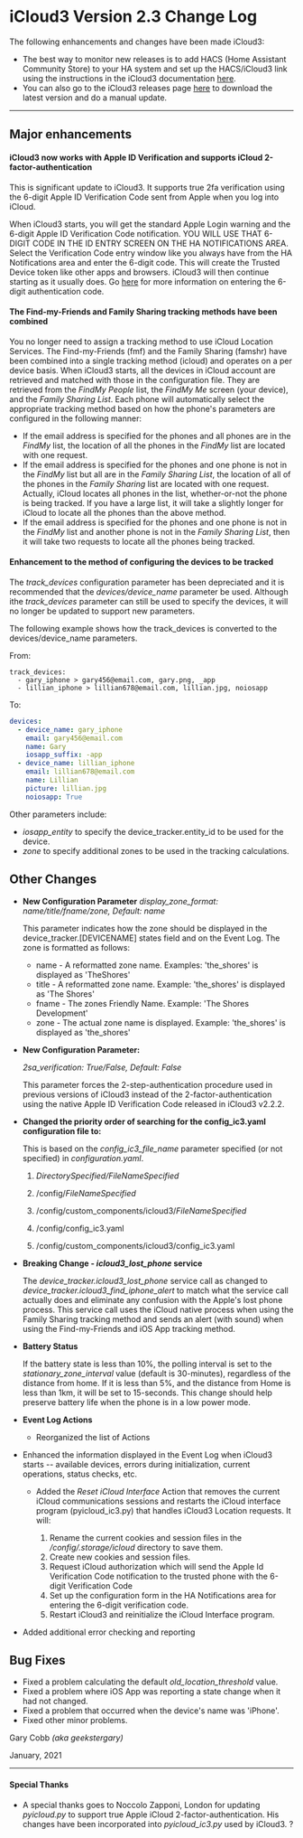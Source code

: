 # iCloud3 Version 2.3 Change Log

The following enhancements and changes have been made iCloud3:

* The best way to monitor new releases is to add HACS (Home Assistant Community Store) to your HA system and set up the HACS/iCloud3 link using the instructions in the iCloud3 documentation [here](https://gcobb321.github.io/icloud3/#/chapters/3.3-hacs). 
* You can also go to the iCloud3 releases page [here](https://github.com/gcobb321/icloud3/releases) to download the latest version and do a manual update.

------

## Major enhancements

#### iCloud3 now works with Apple ID Verification and supports iCloud 2-factor-authentication

This is significant update to iCloud3. It supports true 2fa verification using the 6-digit Apple ID Verification Code sent from Apple when you log into iCloud.

When iCloud3 starts, you will get the standard Apple Login warning and the 6-digit Apple ID Verification Code notification. YOU WILL USE THAT 6-DIGIT CODE IN THE ID ENTRY SCREEN ON THE HA NOTIFICATIONS AREA. Select the Verification Code entry window like you always have from the HA Notifications area and enter the 6-digit code. This will create the Trusted Device token like other apps and browsers. iCloud3 will then continue starting as it usually does. Go [here](/1-getting-started?id=authenticating-your-icloud-account) for more information on entering the 6-digit authentication code.

#### The Find-my-Friends and Family Sharing tracking methods have been combined

You no longer need to assign a tracking method to use iCloud Location Services. The Find-my-Friends (fmf) and the Family Sharing (famshr) have been combined into a single tracking method (icloud) and operates on a per device basis. When iCloud3 starts, all the devices in iCloud account are retrieved and matched with those in the configuration file. They are retrieved from the *FindMy People* list, the *FindMy Me* screen (your device), and the *Family Sharing List*. Each phone will automatically select the appropriate tracking method based on how the phone's parameters are configured in the following manner:

- If the email address is specified for the phones and all phones are in the *FindMy* list, the location of all the phones in the *FindMy* list are located with one request. 
- If the email address is specified for the phones and one phone is not in the *FindMy* list but all are in the *Family Sharing List*, the location of all of the phones in the *Family Sharing* list are located with one request. Actually, iCloud locates all phones in the list, whether-or-not the phone is being tracked. If you have a large list, it will take a slightly longer for iCloud to locate all the phones than the above method.
- If the email address is specified for the phones and one phone is not in the *FindMy* list and another phone is not in the *Family Sharing List*, then it will take two requests to locate all the phones being tracked.

#### Enhancement to the method of configuring the devices to be tracked 

The *track_devices* configuration parameter has been depreciated and it is recommended that the *devices/device_name* parameter be used. Although ithe *track_devices* parameter can still be used to specify the devices, it will no longer be updated to support new parameters. 

The following example shows how the track_devices is converted to the devices/device_name parameters.

From:

```
track_devices:
  - gary_iphone > gary456@email.com, gary.png, _app
  - lillian_iphone > lillian678@email.com, lillian.jpg, noiosapp
```

To:

```yaml
devices:
  - device_name: gary_iphone
    email: gary456@email.com
    name: Gary
    iosapp_suffix: -app
  - device_name: lillian_iphone
    email: lillian678@email.com
    name: Lillian
    picture: lillian.jpg
    noiosapp: True
```

Other parameters include:

- *iosapp_entity* to specify the device_tracker.entity_id to be used for the device.
- *zone* to specify additional zones to be used in the tracking calculations.



## Other Changes

- **New Configuration Parameter**
  *display_zone_format: name/title/fname/zone, Default: name*

  This parameter indicates how the zone should be displayed in the device_tracker.[DEVICENAME] states field and on the Event Log. The zone is formatted as follows:
  
  - name - A reformatted zone name. Examples: 'the_shores' is displayed as 'TheShores'
  - title - A reformatted zone name. Example: 'the_shores' is displayed as 'The Shores'
  - fname - The zones Friendly Name. Example: 'The Shores Development'
  - zone - The actual zone name is displayed. Example: 'the_shores' is displayed as 'the_shores'
  
- **New Configuration Parameter:**

  *2sa_verification: True/False, Default: False*

  This parameter forces the 2-step-authentication procedure used in previous versions of iCloud3 instead of the 2-factor-authentication using the native Apple ID Verification Code released in iCloud3 v2.2.2.

- **Changed the priority order of searching for the config_ic3.yaml  configuration file to:**  

  This is based on the *config_ic3_file_name* parameter specified (or not specified) in *configuration.yaml*.

  1. *DirectorySpecified/FileNameSpecified*

  2. /config/*FileNameSpecified*

  3. /config/custom_components/icloud3/*FileNameSpecified*

  4. /config/config_ic3.yaml

  5. /config/custom_components/icloud3/config_ic3.yaml

- **Breaking Change - *icloud3_lost_phone* service**

  The *device_tracker.icloud3_lost_phone* service call as changed to *device_tracker.icloud3_find_iphone_alert* to match what the service call actually does and eliminate any confusion with the Apple's lost phone process. This service call uses the iCloud native process when using the Family Sharing tracking method and sends an alert (with sound) when using the Find-my-Friends and iOS App tracking method.

- **Battery Status**

  If the battery state is less than 10%, the polling interval is set to the *stationary_zone_interval* value (default is 30-minutes), regardless of the distance from home. If it is less than 5%, and the distance from Home is less than 1km, it will be set to 15-seconds. This change should help preserve battery life when the phone is in a low power mode.

- **Event Log Actions**

  - Reorganized the list of Actions
  
- Enhanced the information displayed in the Event Log when iCloud3 starts -- available devices, errors during initialization, current operations, status checks, etc.
  - Added the *Reset iCloud Interface* Action that removes the current iCloud communications sessions and restarts the iCloud interface program (pyicloud_ic3.py) that handles iCloud3 Location requests. It will:

    1. Rename the current cookies and session files in the */config/.storage/icloud* directory to save them.
    2. Create new cookies and session files.
    3. Request iCloud authorization which will send the Apple Id Verification Code notification to the trusted phone with the 6-digit Verification Code
    4. Set up the configuration form in the HA Notifications area for entering the 6-digit verification code.
    5. Restart iCloud3 and reinitialize the iCloud Interface program.  

- Added additional error checking and reporting 

  

## Bug Fixes

- Fixed a problem calculating the default *old_location_threshold* value.
- Fixed a problem where iOS App was reporting a state change when it had not changed.
- Fixed a problem that occurred when the device's name was 'iPhone'.
- Fixed other minor problems.





Gary Cobb *(aka geekstergary)*

January, 2021

------

#### Special Thanks

* A special thanks goes to Noccolo Zapponi, London for updating *pyicloud.py* to support true Apple iCloud 2-factor-authentication. His changes have been incorporated into *pyicloud_ic3.py* used by iCloud3. ?
